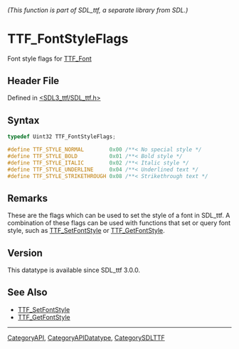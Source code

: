 ###### (This function is part of SDL_ttf, a separate library from SDL.)
# TTF_FontStyleFlags

Font style flags for [TTF_Font](TTF_Font)

## Header File

Defined in [<SDL3_ttf/SDL_ttf.h>](https://github.com/libsdl-org/SDL_ttf/blob/main/include/SDL3_ttf/SDL_ttf.h)

## Syntax

```c
typedef Uint32 TTF_FontStyleFlags;

#define TTF_STYLE_NORMAL        0x00 /**< No special style */
#define TTF_STYLE_BOLD          0x01 /**< Bold style */
#define TTF_STYLE_ITALIC        0x02 /**< Italic style */
#define TTF_STYLE_UNDERLINE     0x04 /**< Underlined text */
#define TTF_STYLE_STRIKETHROUGH 0x08 /**< Strikethrough text */
```

## Remarks

These are the flags which can be used to set the style of a font in
SDL_ttf. A combination of these flags can be used with functions that set
or query font style, such as [TTF_SetFontStyle](TTF_SetFontStyle) or
[TTF_GetFontStyle](TTF_GetFontStyle).

## Version

This datatype is available since SDL_ttf 3.0.0.

## See Also

- [TTF_SetFontStyle](TTF_SetFontStyle)
- [TTF_GetFontStyle](TTF_GetFontStyle)

----
[CategoryAPI](CategoryAPI), [CategoryAPIDatatype](CategoryAPIDatatype), [CategorySDLTTF](CategorySDLTTF)

